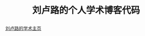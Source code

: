# <p align="center">刘卢路的个人学术博客代码</p>

<a href="https://www.liululu.net" target="_blank"> 刘卢路的学术主页 </a>


